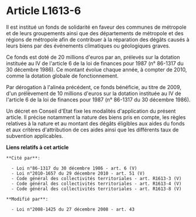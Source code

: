 # Article L1613-6

Il est institué un fonds de solidarité en faveur des communes de métropole et de leurs groupements ainsi que des départements
de métropole et des régions de métropole afin de contribuer à la réparation des dégâts causés à leurs biens par des
événements climatiques ou géologiques graves. 

Ce fonds est doté de 20 millions d'euros par an, prélevés sur la dotation instituée au IV de l'article 6 de la loi de
finances pour 1987 (n° 86-1317 du 30 décembre 1986). Ce montant évolue chaque année, à compter de 2010, comme la dotation
globale de fonctionnement. 

Par dérogation à l'alinéa précédent, ce fonds bénéficie, au titre de 2009, d'un prélèvement de 10 millions d'euros sur la
dotation instituée au IV de l'article 6 de la loi de finances pour 1987 (n° 86-1317 du 30 décembre 1986).  

Un décret en Conseil d'Etat fixe les modalités d'application du présent article. Il précise notamment la nature des biens
pris en compte, les règles relatives à la nature et au montant des dégâts éligibles aux aides du fonds et aux critères
d'attribution de ces aides ainsi que les différents taux de subvention applicables.

**Liens relatifs à cet article**

	**Cité par**:

	  - Loi n°86-1317 du 30 décembre 1986 - art. 6 (V)
	  - Loi n°2010-1657 du 29 décembre 2010 - art. 51 (V)
	  - Code général des collectivités territoriales - art. R1613-3 (V)
	  - Code général des collectivités territoriales - art. R1613-4 (V)
	  - Code général des collectivités territoriales - art. R1613-8 (V)

	**Modifié par**:

	  - Loi n°2008-1425 du 27 décembre 2008 - art. 43
